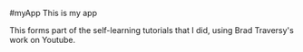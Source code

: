 #myApp
This is my app

This forms part of the self-learning tutorials that I did, using Brad Traversy's work on Youtube.
